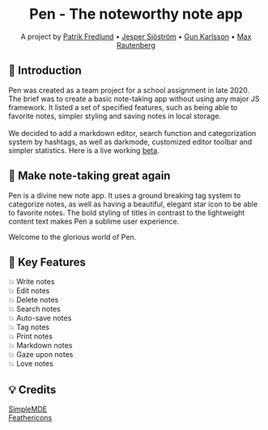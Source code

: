 <h1 align="center">  Pen - The noteworthy note app </h1>

<p align="center"> A project by <a href="https://github.com/patrik-fredlund">Patrik Fredlund</a> •
<a href="https://github.com/SjostromJesper">Jesper Sjöström</a> • <a href="https://github.com/gunkarlsson">Gun Karlsson</a> • <a href="https://github.com/mrautenberg">Max Rautenberg</a> </p>

 ## :seedling: Introduction
  
  Pen was created as a team project for a school assignment in late 2020. The brief was to create a basic note-taking app without using any major JS framework. It listed a set of specified features, such as being able to favorite notes, simpler styling and saving notes in local storage.
  <br>
  <br>
  We decided to add a markdown editor, search function and categorization system by hashtags, as well as darkmode, customized editor toolbar and simpler statistics. Here is a live working [beta](https://penapp.netlify.app/).

## :crown: Make note-taking great again

Pen is a divine new note app. 
It uses a ground breaking tag system to categorize notes, as well as having a beautiful, elegant star icon to be able to favorite notes. 
The bold styling of titles in contrast to the lightweight content text makes Pen a sublime user experience. 

Welcome to the glorious world of Pen.

## :tada: Key Features

:boom:  Write notes  
:boom:  Edit notes  
:boom:  Delete notes  
:boom:  Search notes  
:boom:  Auto-save notes  
:boom:  Tag notes  
:boom:  Print notes  
:boom:  Markdown notes  
:boom:  Gaze upon notes  
:boom:  Love notes  

## :bulb: Credits

[SimpleMDE](https://github.com/sparksuite/simplemde-markdown-editor)  
[Feathericons](https://feathericons.com)

